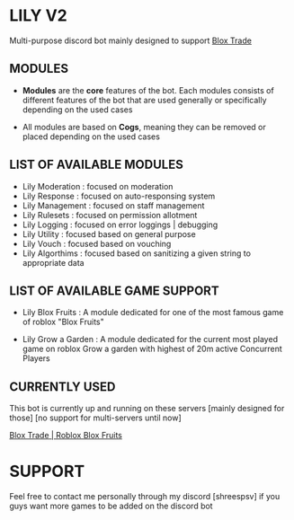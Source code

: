 # LILY V2

Multi-purpose discord bot mainly designed to support [Blox Trade](discord.gg/bloxtrade)

## MODULES
- __Modules__ are the __core__ features of the bot. Each modules consists of different features of the bot that are used generally or specifically depending on the used cases

- All modules are based on __Cogs__, meaning they can be removed or placed depending on the used cases

## LIST OF AVAILABLE MODULES
- Lily Moderation : focused on moderation
- Lily Response : focused on auto-responsing system
- Lily Management : focused on staff management 
- Lily Rulesets : focused on permission allotment
- Lily Logging : focused on error loggings | debugging
- Lily Utility : focused based on general purpose
- Lily Vouch : focused based on vouching
- Lily Algorthims : focused based on sanitizing a given string to appropriate data

## LIST OF AVAILABLE GAME SUPPORT
- Lily Blox Fruits : A module dedicated for one of the most famous game of roblox "Blox Fruits"

- Lily Grow a Garden : A module dedicated for the current most played game on roblox Grow a garden with highest of 20m active Concurrent Players


## CURRENTLY USED
This bot is currently up and running on these servers [mainly designed for those] [no support for multi-servers until now]

[Blox Trade | Roblox Blox Fruits](https://discord.gg/bloxtrade)

# SUPPORT
Feel free to contact me personally through my discord [shreespsv] if you guys want more games to be added on the discord bot